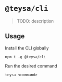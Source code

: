 # `@teysa/cli`

> TODO: description

## Usage

Install the CLI globally

```
npm i -g @teysa/cli
```

Run the desired command

```
teysa <command>
```

